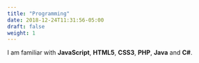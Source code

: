 ```yaml
---
title: "Programming"
date: 2018-12-24T11:31:56-05:00
draft: false
weight: 1
---
```


<p>I am familiar with <strong>JavaScript</strong>, <strong>HTML5</strong>, <strong>CSS3</strong>, <strong>PHP</strong>, <strong>Java</strong> and <strong>C#</strong>.</p>
<dl id="codingSkills" class="chart bar-chart" style="display: none;">
  <dt>JavaScript</dt>
  <dd>95</dd>
  <dt>HTML5</dt>
  <dd>90</dd>
  <dt>CSS3</dt>
  <dd>90</dd>
  <dt>PHP</dt>
  <dd>80</dd>
  <dt>Java</dt>
  <dd>80</dd>
  <dt>C#</dt>
  <dd>75</dd>
</dl>

